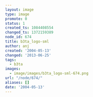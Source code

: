 ```yaml
---
layout: image
type: image
promote: 0
status: 1
created_ts: 1084408554
changed_ts: 1372159389
node_id: 674
title: b3ta_logo-sml
author: anj
created: '2004-05-13'
changed: '2013-06-25'
tags:
  - b3ta
images:
  - image/images/b3ta_logo-sml-674.png
url: "/node/674/"
aliases: []
date: '2004-05-13'
---
```


